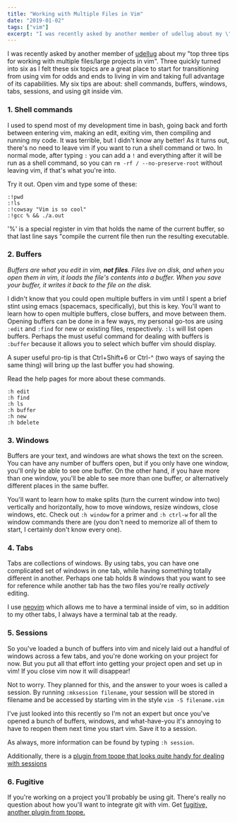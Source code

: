 ```yaml
---
title: "Working with Multiple Files in Vim"
date: "2019-01-02"
tags: ["vim"]
excerpt: "I was recently asked by another member of udellug about my \"top three tips for working with multiple files/large projects in vim\". Three quickly turned into six."
---
```


I was recently asked by another member of [udellug](https://www.lug.udel.edu/)
about my "top three tips for working with multiple files/large projects in vim".
Three quickly turned into six as I felt these six topics are a great place to
start for transitioning from using vim for odds and ends to living in vim and
taking full advantage of its capabilities. My six tips are about: shell
commands, buffers, windows, tabs, sessions, and using git inside vim.

### 1. Shell commands

I used to spend most of my development time in bash, going back and forth
between entering vim, making an edit, exiting vim, then compiling and running
my code. It was terrible, but I didn't know any better! As it turns out,
there's no need to leave vim if you want to run a shell command or two. In
normal mode, after typing `:` you can add a `!` and everything after it will
be run as a shell command, so you can `rm -rf / --no-preserve-root` without
leaving vim, if that's what you're into.

Try it out. Open vim and type some of these:

```
:!pwd
:!ls
:!cowsay "Vim is so cool"
:!gcc % && ./a.out
```

'%' is a special register in vim that holds the name of the current buffer, so
that last line says "compile the current file then run the resulting executable.

### 2. Buffers

_Buffers are what you edit in vim, **not files**. Files live on disk, and when
you open them in vim, it loads the file's contents into a buffer. When you save
your buffer, it writes it back to the file on the disk._

I didn't know that you could open multiple buffers in vim until I spent a brief
stint using emacs (spacemacs, specifically), but this is key. You'll want to
learn how to open multiple buffers, close buffers, and move between them.
Opening buffers can be done in a few ways, my personal go-tos are using `:edit`
and `:find` for new or existing files, respectively. `:ls` will list open
buffers. Perhaps the must useful command for dealing with buffers is `:buffer`
because it allows you to select which buffer vim should display.

A super useful pro-tip is that Ctrl+Shift+6 or Ctrl-^ (two ways of saying the
same thing) will bring up the last buffer you had showing.

Read the help pages for more about these commands.

```
:h edit
:h find
:h ls
:h buffer
:h new
:h bdelete
```

### 3. Windows

Buffers are your text, and windows are what shows the text on the screen. You
can have any number of buffers open, but if you only have one window, you'll
only be able to see one buffer. On the other hand, if you have more than one
window, you'll be able to see more than one buffer, or alternatively different
places in the same buffer.

You'll want to learn how to make splits (turn the current window into two)
vertically and horizontally, how to move windows, resize windows, close windows,
etc. Check out `:h window` for a primer and `:h ctrl-w` for all the window
commands there are (you don't need to memorize all of them to start, I
certainly don't know every one).

### 4. Tabs

Tabs are collections of windows. By using tabs, you can have one complicated
set of windows in one tab, while having something totally different
in another. Perhaps one tab holds 8 windows that you want to see for reference
while another tab has the two files you're really _actively_ editing.

I use [neovim](https://neovim.io/) which allows me to have a terminal inside of
vim, so in addition to my other tabs, I always have a terminal tab at the ready.

### 5. Sessions

So you've loaded a bunch of buffers into vim and nicely laid out a handful of
windows across a few tabs, and you're done working on your project for now. But
you put all that effort into getting your project open and set up in vim! If you
close vim now it will disappear!

Not to worry. They planned for this, and the answer to your woes is called a
session. By running `:mksession filename`, your session will be stored in
filename and be accessed by starting vim in the style `vim -S filename.vim`

I've just looked into this recently so I'm not an expert but once you've opened
a bunch of buffers, windows, and what-have-you it's annoying to have to reopen
them next time you start vim. Save it to a session.

As always, more information can be found by typing `:h session`.

Additionally, there is a [plugin from tpope that looks quite handy for dealing
with sessions](https://github.com/tpope/vim-obsession)

### 6. Fugitive

If you're working on a project you'll probably be using git. There's really no
question about how you'll want to integrate git with vim. Get [fugitive, another
plugin from tpope.](https://github.com/tpope/vim-fugitive)

